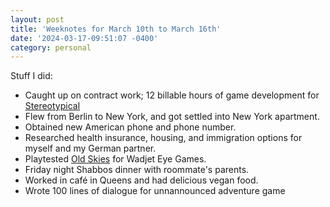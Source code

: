 ```yaml
---
layout: post
title: 'Weeknotes for March 10th to March 16th'
date: '2024-03-17-09:51:07 -0400'
category: personal
---
```


Stuff I did:
- Caught up on contract work; 12 billable hours of game development for [Stereotypical](https://stereotypical.pages.dev/)
- Flew from Berlin to New York, and got settled into New York apartment.
- Obtained new American phone and phone number.
- Researched health insurance, housing, and immigration options for myself and my German partner.
- Playtested [Old Skies](https://store.steampowered.com/app/1346360/Old_Skies/) for Wadjet Eye Games.
- Friday night Shabbos dinner with roommate's parents.
- Worked in café in Queens and had delicious vegan food.
- Wrote 100 lines of dialogue for unnannounced adventure game